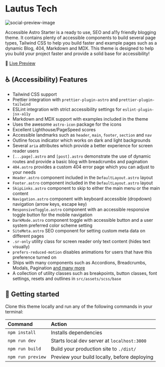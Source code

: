 # Lautus Tech

![social-preview-image](https://user-images.githubusercontent.com/3909046/219942674-9894853e-def8-4180-84b8-6b577dacfcaa.png)

Accessible Astro Starter is a ready to use, SEO and a11y friendly blogging theme. It
contains plenty of accessible components to build several page types, Tailwind CSS to
help you build faster and example pages such as a dynamic Blog, 404, Markdown and MDX.
This theme is designed to help you build your project faster and provide a solid base
for accessibility!

🚀 [Live Preview](https://accessible-astro.netlify.app/)

## ♿ (Accessibility) Features

- Tailwind CSS support
- Prettier integration with `prettier-plugin-astro` and `prettier-plugin-tailwind`
- ESLint integration with strict accessibility settings for `eslint-plugin-jsx-a11y`
- Markdown and MDX support with examples included in the theme
- Uses the awesome `astro-icon` package for the icons
- Excellent Lighthouse/PageSpeed scores
- Accessible landmarks such as `header`, `main`, `footer`, `section` and `nav`
- Outline focus indicator which works on dark and light backgrounds
- Several `aria` attributes which provide a better experience for screen reader users
- `[...page].astro` and `[post].astro` demonstrate the use of dynamic routes and provide
  a basic blog with breadcrumbs and pagination
- `404.astro` provides a custom 404 error page which you can adjust to your needs
- `Header.astro` component included in the `DefaultLayout.astro` layout
- `Footer.astro` component included in the `DefaultLayout.astro` layout
- `SkipLinks.astro` component to skip to either the main menu or the main content
- `Navigation.astro` component with keyboard accessible (dropdown) navigation (arrow
  keys, escape key)
- `ResponsiveToggle.astro` component with an accessible responsive toggle button for the
  mobile navigation
- `DarkMode.astro` component toggle with accessible button and a user system preferred
  color scheme setting
- `SiteMeta.astro` SEO component for setting custom meta data on different pages
- `.sr-only` utility class for screen reader only text content (hides text visually)
- `prefers-reduced-motion` disables animations for users that have this preference
  turned on
- Ships with many components such as Accordions, Breadcrumbs, Modals,
  Pagination [and many more](https://accessible-astro.dev/accessible-components)
- A collection of utility classes such as breakpoints, button classes, font settings,
  resets and outlines in `src/assets/scss/base`

## 🚀 Getting started

Clone this theme locally and run any of the following commands in your terminal:

| Command           | Action                                       |
|:------------------|:---------------------------------------------|
| `npm install`     | Installs dependencies                        |
| `npm run dev`     | Starts local dev server at `localhost:3000`  |
| `npm run build`   | Build your production site to `./dist/`      |
| `npm run preview` | Preview your build locally, before deploying |
